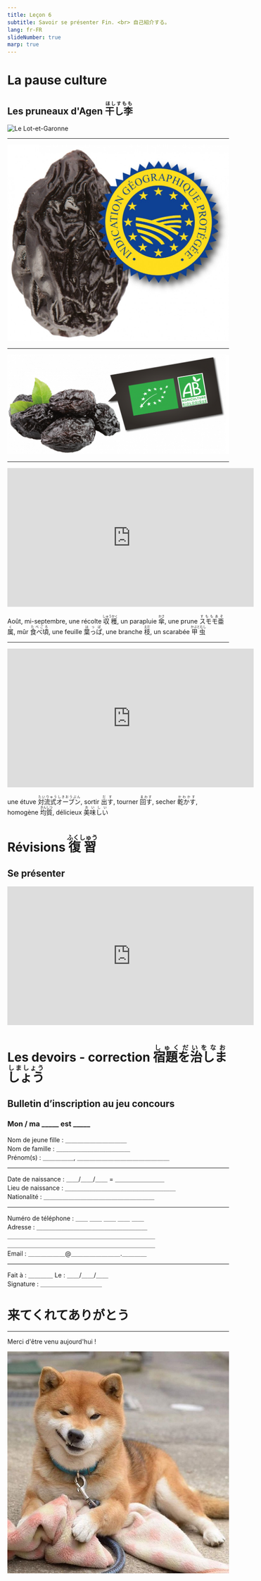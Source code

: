 ```yaml
---
title: Leçon 6
subtitle: Savoir se présenter Fin. <br> 自己紹介する。
lang: fr-FR
slideNumber: true
marp: true
---
```


# La pause culture

## Les pruneaux d'Agen <ruby>干し李<rt>ほしすもも</rt></ruby>

![Le Lot-et-Garonne](https://www.carte-grise-en-ligne-ccsl.fr/wp-content/uploads/2019/03/Carte-grise-47-Lot-et-Garonne.jpg)

----

![](../assets/PruneauxIGP.jpg)

----

![](../assets/PruneauxBIO.png)

----

<iframe width="560" height="315" src="https://www.youtube.com/embed/GsaCX9PY92k" frameborder="0" allow="accelerometer; autoplay; encrypted-media; gyroscope; picture-in-picture" allowfullscreen></iframe>

Août, mi-septembre, une récolte <ruby>収穫<rt>しゅうかく</rt></ruby>, un parapluie <ruby>傘<rt>かさ</rt></ruby>, une prune <ruby>スモモ亜属<rt>すももあぞく</rt></ruby>, mûr <ruby>食べ頃<rt>たべごろ</rt></ruby>, une feuille <ruby>葉っぱ<rt>はっぱ</rt></ruby>, une branche <ruby>枝<rt>えだ</rt></ruby>, un scarabée <ruby>甲虫<rt>かぶとむし</rt></ruby>

----

<iframe width="560" height="315" src="https://www.youtube.com/embed/7b9aYhq48fU" frameborder="0" allow="accelerometer; autoplay; encrypted-media; gyroscope; picture-in-picture" allowfullscreen></iframe>

une étuve <ruby>対流式オーブン<rt>たいりゅうしきおうぶん</rt></ruby>, sortir <ruby>出す<rt>だす</rt></ruby>, tourner <ruby>回す<rt>まわす</rt></ruby>, secher <ruby>乾かす<rt>かわかす</rt></ruby>, homogène <ruby>均質<rt>きんしつ</rt></ruby>, délicieux <ruby>美味しい<rt>おいしい</rt></ruby>



# Révisions <ruby>復習<rt>ふくしゅう</rt></ruby>

## Se présenter

<iframe width="560" height="315" src="https://www.youtube.com/embed/VM4YIr2o-gU?start=155" frameborder="0" allow="accelerometer; autoplay; encrypted-media; gyroscope; picture-in-picture" allowfullscreen></iframe>

# Les devoirs - correction <ruby>宿題を治しましょう<rt>しゅくだいをなおしましょう</rt></ruby>

## Bulletin d’inscription au jeu concours

### Mon / ma _____ est _____

Nom de jeune fille : ＿＿＿＿＿＿＿＿＿＿  
Nom de famille :  ＿＿＿＿＿＿＿＿＿＿＿＿  
Prénom(s) :  ＿＿＿＿＿, ＿＿＿＿＿＿＿＿＿＿＿＿＿＿＿

----

Date de naissance : ＿＿/＿＿/＿＿ = ＿＿＿＿＿＿＿＿  
Lieu de naissance : ＿＿＿＿＿＿＿＿＿＿＿＿＿＿＿＿＿＿  
Nationalité : ＿＿＿＿＿＿＿＿＿＿＿＿＿＿＿＿＿＿

----

Numéro de téléphone : ＿＿ ＿＿ ＿＿ ＿＿ ＿＿  
Adresse : ＿＿＿＿＿＿＿＿＿＿＿＿＿＿＿＿＿＿  
＿＿＿＿＿＿＿＿＿＿＿＿＿＿＿＿＿＿＿＿＿＿＿＿  
＿＿＿＿＿＿＿＿＿＿＿＿＿＿＿＿＿＿＿＿＿＿＿＿  
Email : ＿＿＿＿＿＿@＿＿＿＿＿＿＿＿.＿＿＿＿ 

----

Fait à : ＿＿＿＿	Le : ＿＿/＿＿/＿＿  
Signature : ＿＿＿＿＿＿＿＿＿＿  

# 来てくれてありがとう

----

Merci d'être venu aujourd'hui !

![](../assets/chien.jpg)